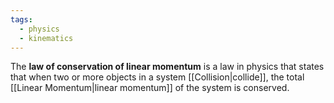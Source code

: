 ```yaml
---
tags:
  - physics
  - kinematics
---
```

The **law of conservation of linear momentum** is a law in physics that states that when two or more objects in  a system [[Collision|collide]], the total [[Linear Momentum|linear momentum]] of the system is conserved. 